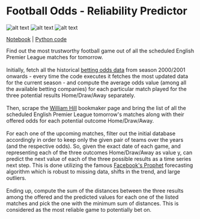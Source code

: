 # Football Odds - Reliability Predictor
![alt text](https://img.shields.io/badge/License-GPL%20v3-blue.svg)
![alt text](https://img.shields.io/badge/Python-3.5-blue.svg)
![alt text](https://img.shields.io/versioneye/d/ruby/rails.svg) <br />

[Notebook](odd_predictor_notebook.ipynb) | [Python code](odd_predictor.py) <br />

Find out the most trustworthy football game out of all the scheduled English Premier League matches for tomorrow. <br />
<br />
Initially, fetch all the historical [betting odds data](http://football-data.co.uk/englandm.php) from season 2000/2001 onwards - every time the code executes it fetches the most updated data for the current season - and compute the average odds value (among all the available betting companies) for each particular match played for the three potential results Home/Draw/Away separately. <br />
<br />
Then, scrape the [William Hill](http://sports.williamhill.com/bet/en-gb/betting/y/5/tm/1/Football.html) bookmaker page and bring the list of all the scheduled English Premier League tomorrow's matches along with their offered odds for each potential outcome Home/Draw/Away. <br />
<br />
For each one of the upcoming matches, filter out the initial database accordingly in order to keep only the given pair of teams over the years (and the respective odds). So, given the exact date of each game, and representing each of the three outcomes Home/Draw/Away as value y, can predict the next value of each of the three possible results as a time series next step. This is done utilizing the famous [Facebook's Prophet](https://github.com/facebook/prophet) forecasting algorithm which is robust to missing data, shifts in the trend, and large outliers. <br />
<br />
Ending up, compute the sum of the distances between the three results among the offered and the predicted values for each one of the listed matches and pick the one with the minimum sum of distances. This is considered as the most reliable game to potentially bet on.
